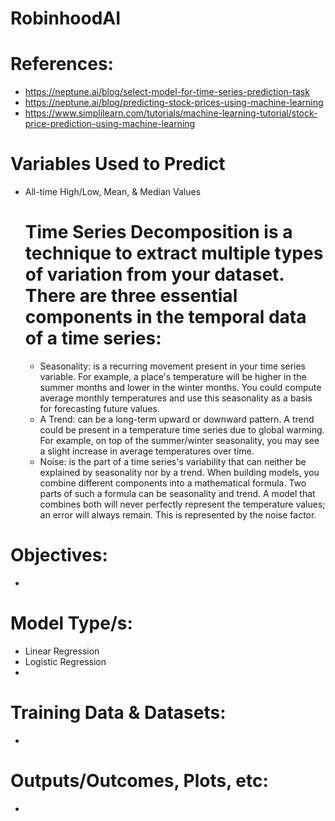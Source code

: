 # RobinhoodAI
# References: 
- https://neptune.ai/blog/select-model-for-time-series-prediction-task
- https://neptune.ai/blog/predicting-stock-prices-using-machine-learning
- https://www.simplilearn.com/tutorials/machine-learning-tutorial/stock-price-prediction-using-machine-learning

# Variables Used to Predict
- All-time High/Low, Mean, & Median Values
  # Time Series Decomposition is a technique to extract multiple types of variation from your dataset. There are three essential components in the temporal data of a time series:
  - Seasonality: is a recurring movement present in your time series variable. For example, a place's temperature will be higher in the summer months and lower in the winter months. You could compute    average monthly temperatures and use this seasonality as a basis for forecasting future values.
  - A Trend: can be a long-term upward or downward pattern. A trend could be present in a temperature time series due to global warming. For example, on top of the summer/winter seasonality, you may see a       slight increase in average temperatures over time.
  - Noise: is the part of a time series's variability that can neither be explained by seasonality nor by a trend. When building models, you combine different components into a mathematical formula. Two parts of such a formula can be seasonality and trend. A model that combines both will never perfectly represent the temperature values; an error will always remain. This is represented by the noise factor.

# Objectives:
-

# Model Type/s:
- Linear Regression
- Logistic Regression
- 

# Training Data & Datasets:
-

# Outputs/Outcomes, Plots, etc:
- 
